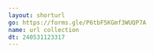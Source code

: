```yaml
---
layout: shorturl
go: https://forms.gle/P6tbF5KGmf3WUQP7A
name: url collection
dt: 240531123317
---
```

